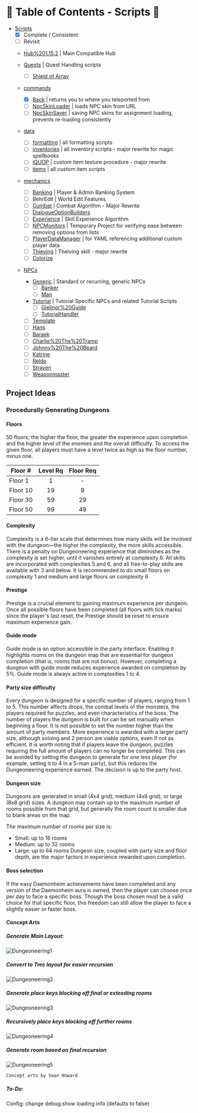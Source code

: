 # :taco: Table of Contents - Scripts :taco:
- [Scripts](../scripts/)
    - [x] Complete / Consistent
    - [ ] Revisit
    - [Hub%201.15.2]() | Main Compatible Hub



    - [Quests](../scripts/Quests) | Quest Handling scripts
        - [ ] [Shield of Arrav](../scripts/Quests/Shield%20of%20Arrav.dsc)
    - [commands](../scripts/commands)
        - [X] [Back](Hub%201.15.2/plugins/Denizen/scripts/Commands/Essentials%20Back.dsc) | returns you to where you teleported from
        - [ ] [NpcSkinLoader](../scripts/commands/NpcSkinLoader.dsc) | loads NPC skin from URL
        - [ ] [NpcSkinSaver](../scripts/commands/NpcSkinSaver.dsc) | saving NPC skins for assignment loading, prevents re-loading consistently
    - [data](../scripts/data)
        - [ ] [formatting](../scripts/data/formatting.dsc) | all formatting scripts
        - [ ] [inventories](../scripts/data/inventories.dsc) | all inventory scripts - major rewrite for magic spellbooks
        - [ ] [iQUOP](../scripts/NPCs/iQUOP.dsc) | custom item texture procedure - major rewrite
        - [ ] [items](../scripts/NPCs/items.dsc) | all custom item scripts
    - [mechanics](../scripts/mechanics)
        - [ ] [Banking](../scripts/mechanics/Banking.dsc) | Player & Admin Banking System
        - [ ] BehrEdit | World Edit Features
        - [ ] [Combat](../scripts/mechanics/Combat.dsc) | Combat Algorithm - Major Rewrite
        - [ ] [DialogueOptionBuilders](../scripts/mechanics/DialogueOptionBuilders.dsc)
        - [ ] [Experience](../scripts/mechanics/Experience.dsc) | Skill Experience Algorithm
        - [ ] [NPCMonitors](../scripts/mechanics/NPCMonitors.dsc) | Temporary Project for verifying ease between removing options from lists
        - [ ] [PlayerDataManager](../scripts/mechanics/PlayerDataManager.dsc) | for YAML referencing additional custom player data
        - [ ] [Thieving](../scripts/mechanics/Thieving.dsc) | Theiving skill - major rewrite
        - [ ] [Colorize](../scripts/mechanics/Colorize.dsc)
    - [NPCs](../scripts/NPCs)
        - [Generic](../scripts/Quests/Generic) | Standard or recurring, generic NPCs
            - [ ] [Banker](../scripts/NPCs/!Banker.dsc)
            - [ ] [Man](../scripts/NPCs/!Man.dsc)
        - [Tutorial](../scripts/Quests/Tutorial) | Tutorial Specific NPCs and related Tutorial Scripts
            - [ ] [Gielinor%20Guide](../scripts/NPCs/Tutorial/Gielinor%20Guide.dsc)
            - [ ] [TutorialHandler](../scripts/NPCs/Tutorial/TutorialHandler.dsc)
        - [ ] [Template](../scripts/NPCs/!Template.dsc)
        - [ ] [Hans](../scripts/NPCs/Hans.dsc)
        - [ ] [Baraek](../scripts/NPCs/Baraek.dsc)
        - [ ] [Charlie%20The%20Tramp](../scripts/NPCs/Charlie%20The%20Tramp.dsc)
        - [ ] [Johnny%20The%20Beard](../scripts/NPCs/Johnny%20The%20Beard.dsc)
        - [ ] [Katrine](../scripts/NPCs/Katrine.dsc)
        - [ ] [Reldo](../scripts/NPCs/Reldo.dsc)
        - [ ] [Straven](../scripts/NPCs/Straven.dsc)
        - [ ] [Weaponmaster](../scripts/NPCs/Weaponmaster.dsc)

## Project Ideas
### Procedurally Generating Dungeons

#### **Floors**
50 floors; the higher the floor, the greater the experience upon completion and the higher level of the enemies and the overall difficulty. To access the given floor, all players  must have a level twice as high as the floor number, minus one.

| Floor #  | Level Rq | Floor Req |
| -------- |:--------:|:---------:|
| Floor 1  | 1        | -         |
| Floor 10 | 19       | 9         |
| Floor 30 | 59       | 29        |
| Floor 50 | 99       | 49        |

#### **Complexity**
Complexity is a 6-tier scale that determines how many skills will be involved with the dungeon—the higher the complexity, the more skills accessible. There is a penalty on Dungeoneering experience that diminishes as the complexity is set higher, until it vanishes entirely at complexity 6. 
All skills are incorporated with complexities 5 and 6, and all free-to-play skills are available with 3 and below. 
It is recommended to do small floors on complexity 1 and medium and large floors on complexity 6
#### **Prestige**
Prestige is a crucial element to gaining maximum experience per dungeon. Once all possible floors have been completed (all floors with tick marks) since the player's last reset, the Prestige should be reset to ensure maximum experience gain. 
#### **Guide mode**
Guide mode is an option accessible in the party interface. Enabling it highlights rooms on the dungeon map that are essential for dungeon completion (that is, rooms that are not bonus). However, completing a dungeon with guide mode reduces experience awarded on completion by 5%. Guide mode is always active in complexities 1 to 4. 
#### **Party size difficulty**
Every dungeon is designed for a specific number of players, ranging from 1 to 5. This number affects drops, the combat levels of the monsters, the players required for puzzles, and even characteristics of the boss. The number of players the dungeon is built for can be set manually when beginning a floor. It is not possible to set the number higher than the amount of party members. 
More experience is awarded with a larger party size, although soloing and 2 person are viable options, even if not as efficient. 
It is worth noting that if players leave the dungeon, puzzles requiring the full amount of players can no longer be completed. This can be avoided by setting the dungeon to generate for one less player (for example, setting it to 4 in a 5-man party), but this reduces the Dungeoneering experience earned. The decision is up to the party host.
#### **Dungeon size**
Dungeons are generated in small (4x4 grid), medium (4x8 grid), or large (8x8 grid) sizes. A dungeon may contain up to the maximum number of rooms possible from that grid, but generally the room count is smaller due to blank areas on the map. 

The maximum number of rooms per size is: 
* Small: up to 16 rooms
* Medium: up to 32 rooms
* Large: up to 64 rooms
Dungeon size, coupled with party size and floor depth, are the major factors in experience rewarded upon completion. 

#### **Boss selection**
If the easy Daemonheim achievements have been completed and any version of the Daemonheim aura is owned, then the player can choose once per day to face a specific boss. Though the boss chosen must be a valid choice for that specific floor, this freedom can still allow the player to face a slightly easier or faster boss. 
#### **Concept Arts**

##### Generate Main Layout:

![Dungeoneering1](https://cdn.discordapp.com/attachments/547552615450411011/556603700836302863/entry004-map.png)

##### Convert to Tree layout for easier recursion 

![Dungeoneering2](https://cdn.discordapp.com/attachments/547552615450411011/556603770721533962/entry004-tree.png)

##### Generate place keys blocking off final or exteeding rooms

![Dungeoneering3](https://cdn.discordapp.com/attachments/547552615450411011/556603821346783232/entry004-tree2.png)

##### Recursively place keys blocking off further rooms

![Dungeoneering4](https://cdn.discordapp.com/attachments/547552615450411011/556603887176515609/entry004-tree3.png)

##### Generate room based on final recursion

![Dungeoneering5](https://cdn.discordapp.com/attachments/547552615450411011/556603905018953748/entry004-map2.png)

`Concept arts by Sean Howard`


##### To-Do:

Config: change debug.show loading info (defaults to false)
